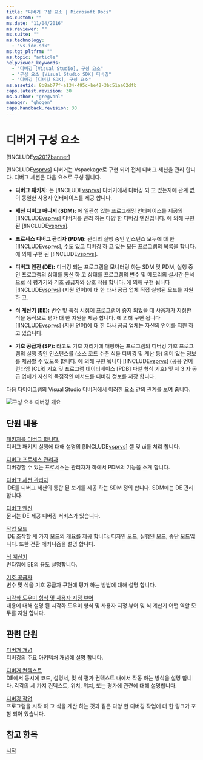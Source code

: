 ```yaml
---
title: "디버거 구성 요소 | Microsoft Docs"
ms.custom: ""
ms.date: "11/04/2016"
ms.reviewer: ""
ms.suite: ""
ms.technology: 
  - "vs-ide-sdk"
ms.tgt_pltfrm: ""
ms.topic: "article"
helpviewer_keywords: 
  - "디버깅 [Visual Studio], 구성 요소"
  - "구성 요소 [Visual Studio SDK] 디버깅"
  - "디버깅 [디버깅 SDK], 구성 요소"
ms.assetid: 8b8ab77f-a134-495c-be42-3bc51aa62dfb
caps.latest.revision: 30
ms.author: "gregvanl"
manager: "ghogen"
caps.handback.revision: 30
---
```

# 디버거 구성 요소
[!INCLUDE[vs2017banner](../../code-quality/includes/vs2017banner.md)]

[!INCLUDE[vsprvs](../../code-quality/includes/vsprvs_md.md)] 디버거는 Vspackage로 구현 되며 전체 디버그 세션을 관리 합니다.  디버그 세션은 다음 요소로 구성 됩니다.  
  
-   **디버그 패키지:** 는 [!INCLUDE[vsprvs](../../code-quality/includes/vsprvs_md.md)] 디버거에서 디버깅 되 고 있는지에 관계 없이 동일한 사용자 인터페이스를 제공 합니다.  
  
-   **세션 디버그 매니저 \(SDM\):** 에 일관성 있는 프로그래밍 인터페이스를 제공의 [!INCLUDE[vsprvs](../../code-quality/includes/vsprvs_md.md)] 디버거를 관리 하는 다양 한 디버깅 엔진입니다.  에 의해 구현 된 [!INCLUDE[vsprvs](../../code-quality/includes/vsprvs_md.md)].  
  
-   **프로세스 디버그 관리자 \(PDM\):** 관리의 실행 중인 인스턴스 모두에 대 한 [!INCLUDE[vsprvs](../../code-quality/includes/vsprvs_md.md)], 수도 있고 디버깅 하 고 있는 모든 프로그램의 목록을 합니다.  에 의해 구현 된 [!INCLUDE[vsprvs](../../code-quality/includes/vsprvs_md.md)].  
  
-   **디버그 엔진 \(DE\):** 디버깅 되는 프로그램을 모니터링 하는 SDM 및 PDM, 실행 중인 프로그램의 상태를 통신 하 고 상태를 프로그램의 변수 및 메모리의 실시간 분석으로 식 평가기와 기호 공급자와 상호 작용 합니다.  에 의해 구현 됩니다 [!INCLUDE[vsprvs](../../code-quality/includes/vsprvs_md.md)] \(지원 언어\)에 대 한 타사 공급 업체 직접 실행된 모드를 지원 하 고.  
  
-   **식 계산기 \(EE\):** 변수 및 특정 시점에 프로그램이 중지 되었을 때 사용자가 지정한 식을 동적으로 평가 대 한 지원을 제공 합니다.  에 의해 구현 됩니다 [!INCLUDE[vsprvs](../../code-quality/includes/vsprvs_md.md)] \(지원 언어\)에 대 한 타사 공급 업체는 자신의 언어를 지원 하 고 있습니다.  
  
-   **기호 공급자 \(SP\):** 라고도 기호 처리기에 매핑하는 프로그램의 디버깅 기호 프로그램의 실행 중인 인스턴스를 \(소스 코드 수준 식을 디버깅 및 계산 등\) 의미 있는 정보를 제공할 수 있도록 합니다.  에 의해 구현 됩니다 [!INCLUDE[vsprvs](../../code-quality/includes/vsprvs_md.md)] \(공용 언어 런타임 \[CLR\] 기호 및 프로그램 데이터베이스 \[PDB\] 파일 형식 기호\) 및 제 3 자 공급 업체가 자신의 독점적인 메서드를 디버깅 정보를 저장 합니다.  
  
 다음 다이어그램의 Visual Studio 디버거에서 이러한 요소 간의 관계를 보여 줍니다.  
  
 ![구성 요소 디버깅 개요](../../extensibility/debugger/media/dbugcompovrview.png "DBugCompOvrview")  
  
## 단원 내용  
 [패키지를 디버그 합니다.](../../extensibility/debugger/debug-package.md)  
 디버그 패키지 실행에 대해 설명의 [!INCLUDE[vsprvs](../../code-quality/includes/vsprvs_md.md)] 셸 및 ui를 처리 합니다.  
  
 [디버그 프로세스 관리자](../../extensibility/debugger/process-debug-manager.md)  
 디버깅할 수 있는 프로세스는 관리자가 하에서 PDM의 기능을 소개 합니다.  
  
 [디버그 세션 관리자](../../extensibility/debugger/session-debug-manager.md)  
 IDE를 디버그 세션의 통합 된 보기를 제공 하는 SDM 정의 합니다.  SDM에는 DE 관리합니다.  
  
 [디버그 엔진](../../extensibility/debugger/debug-engine.md)  
 문서는 DE 제공 디버깅 서비스가 있습니다.  
  
 [작업 모드](../../extensibility/debugger/operational-modes.md)  
 IDE 조작할 세 가지 모드의 개요를 제공 합니다: 디자인 모드, 실행된 모드, 중단 모드입니다.  또한 전환 메커니즘을 설명 합니다.  
  
 [식 계산기](../../extensibility/debugger/expression-evaluator.md)  
 런타임에 EE의 용도 설명합니다.  
  
 [기호 공급자](../../extensibility/debugger/symbol-provider.md)  
 변수 및 식을 기호 공급자 구현에 평가 하는 방법에 대해 설명 합니다.  
  
 [시각화 도우미 형식 및 사용자 지정 뷰어](../../extensibility/debugger/type-visualizer-and-custom-viewer.md)  
 내용에 대해 설명 된 시각화 도우미 형식 및 사용자 지정 뷰어 및 식 계산기 어떤 역할 모두를 지원 합니다.  
  
## 관련 단원  
 [디버거 개념](../../extensibility/debugger/debugger-concepts.md)  
 디버깅의 주요 아키텍처 개념에 설명 합니다.  
  
 [디버거 컨텍스트](../../extensibility/debugger/debugger-contexts.md)  
 DE에서 동시에 코드, 설명서, 및 식 평가 컨텍스트 내에서 작동 하는 방식을 설명 합니다.  각각의 세 가지 컨텍스트, 위치, 위치, 또는 평가에 관련에 대해 설명합니다.  
  
 [디버깅 작업](../../extensibility/debugger/debugging-tasks.md)  
 프로그램을 시작 하 고 식을 계산 하는 것과 같은 다양 한 디버깅 작업에 대 한 링크가 포함 되어 있습니다.  
  
## 참고 항목  
 [시작](../../extensibility/debugger/getting-started-with-debugger-extensibility.md)